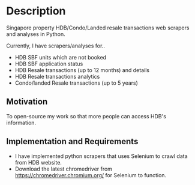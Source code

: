 # Description
Singapore property HDB/Condo/Landed resale transactions web scrapers and analyses in Python.

Currently, I have scrapers/analyses for..
- HDB SBF units which are not booked
- HDB SBF application status
- HDB Resale transactions (up to 12 months) and details
- HDB Resale transactions analytics
- Condo/landed Resale transactions (up to 5 years)

## Motivation
To open-source my work so that more people can access HDB's information.

## Implementation and Requirements
- I have implemented python scrapers that uses Selenium to crawl data from HDB website.
- Download the latest chromedriver from https://chromedriver.chromium.org/ for Selenium to function.
